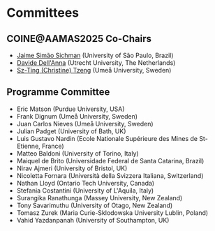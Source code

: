 ---
---

# Committees

## COINE@AAMAS2025 Co-Chairs

- [Jaime Simão Sichman](mailto:jaime.sichman@usp.br) (University of São Paulo, Brazil)
- [Davide Dell'Anna](mailto:d.dellanna@uu.nl) (Utrecht University, The Netherlands)
- [Sz-Ting (Christine) Tzeng](mailto:stzeng@cs.umu.se) (Umeå University, Sweden)

## Programme Committee

- Eric Matson (Purdue University, USA)
- Frank Dignum (Umeå University, Sweden)
- Juan Carlos Nieves (Umeå University, Sweden)
- Julian Padget (University of Bath, UK)
- Luis Gustavo Nardin (Ecole Nationale Supérieure des Mines de St-Etienne, France)
- Matteo Baldoni (University of Torino, Italy)
- Maiquel de Brito (Universidade Federal de Santa Catarina, Brazil)
- Nirav Ajmeri (University of Bristol, UK)
- Nicoletta Fornara (Università della Svizzera Italiana, Switzerland)
- Nathan Lloyd (Ontario Tech University, Canada)
- Stefania Costantini (University of L'Aquila, Italy)
- Surangika Ranathunga (Massey University, New Zealand)
- Tony Savarimuthu (University of Otago, New Zealand)
- Tomasz Zurek (Maria Curie-Sklodowska University Lublin, Poland)
- Vahid Yazdanpanah (University of Southampton, UK)

